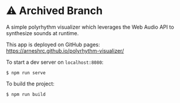 # ⚠️ Archived Branch

A simple polyrhythm visualizer which leverages the Web Audio API to synthesize sounds at runtime.

This app is deployed on GitHub pages: <https://arneshrc.github.io/polyrhythm-visualizer/>

To start a dev server on `localhost:8080`:

```
$ npm run serve
```

To build the project:

```
$ npm run build
```

